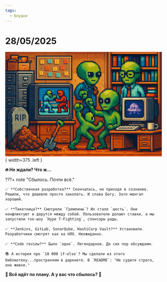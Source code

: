 ```yaml
---
tags:
  - Блудни
---
```


# 28/05/2025

![ ](<../../assets/img/photo_2025-10-03_09-35-21.jpg>){ width=375 .left }

**🔥 Не ждали? Что ж…**

???+ note "Сбылось. Почти всё."

    ✅ **Собственная разработка?** Скончалась, не приходя в сознание. Решили, что дешевле просто закопать. И слава Богу. Зато мангал хороший.

    ✅ **Тикетница?** Смотрели `Гремлины`? Их стало `шесть`. Они конфликтуют и дерутся между собой. Пользователи делают ставки, а мы запустили ток-шоу `Hype T-Fighting`, спонсоры рады.

    ✅ **Jenkins, GitLab, SonarQube, HashiCorp Vault?** Установили. Разработчики смотрят как на НЛО. Неожиданно. 

    ✅ **Code review?** Было `одно`. Легендарное. До сих пор обсуждаем.

    📚 А история про `10 000 if-else`? Мы сделали из этого библиотеку...пространяем в даркнете. В `README`: "Не судите строго, оно живое."

**🚀 Всё идёт по плану. А у вас что сбылось? 💬**
